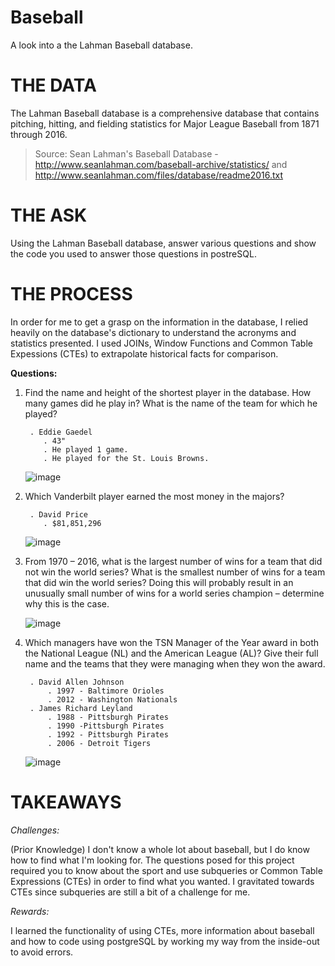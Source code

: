 # Baseball
A look into a the Lahman Baseball database.

# THE DATA
The Lahman Baseball database is a comprehensive database that contains pitching, hitting, and fielding statistics for Major League Baseball from 1871 through 2016.

> Source: Sean Lahman's Baseball Database - http://www.seanlahman.com/baseball-archive/statistics/ and http://www.seanlahman.com/files/database/readme2016.txt

# THE ASK
Using the Lahman Baseball database, answer various questions and show the code you used to answer those questions in postreSQL.

# THE PROCESS
In order for me to get a grasp on the information in the database, I relied heavily on the database's dictionary to understand the acronyms and statistics presented. I used JOINs, Window Functions and Common Table Expessions (CTEs) to extrapolate historical facts for comparison.

**Questions:**

1.  Find the name and height of the shortest player in the database. How many games did he play in? What is the name of the team for which he played? 


         . Eddie Gaedel
			. 43"
            . He played 1 game.
            . He played for the St. Louis Browns.

    ![image](https://user-images.githubusercontent.com/59903096/78852964-56dbbd80-79e3-11ea-9880-b648ecc4d762.png)

2.  Which Vanderbilt player earned the most money in the majors? 


         . David Price
			. $81,851,296

     ![image](https://user-images.githubusercontent.com/59903096/78852535-2fd0bc00-79e2-11ea-923a-b48611bf0e15.png)


3. From 1970 – 2016, what is the largest number of wins for a team that did not win the world series? What is the smallest number of wins for a team that did win the world series? Doing this will probably result in an unusually small number of wins for a world series champion – determine why this is the case. 

    ![image](https://user-images.githubusercontent.com/59903096/78852816-fe0c2500-79e2-11ea-852c-f14ec51dbb54.png)


4. Which managers have won the TSN Manager of the Year award in both the National League (NL) and the American League (AL)? Give their full name and the teams that they were managing when they won the award.

        . David Allen Johnson
			. 1997 - Baltimore Orioles
			. 2012 - Washington Nationals
		. James Richard Leyland
			. 1988 - Pittsburgh Pirates
			. 1990 -Pittsburgh Pirates
			. 1992 - Pittsburgh Pirates
			. 2006 - Detroit Tigers

   ![image](https://user-images.githubusercontent.com/59903096/78852122-23982f00-79e1-11ea-8eef-a160994551d0.png)


# TAKEAWAYS

*Challenges:*

(Prior Knowledge) I don't know a whole lot about baseball, but I do know how to find what I'm looking for. The questions posed for this project required you to know about the sport and use subqueries or Common Table Expressions (CTEs) in order to find what you wanted. I gravitated towards CTEs since subqueries are still a bit of a challenge for me.


*Rewards:*

I learned the functionality of using CTEs, more information about baseball and how to code using postgreSQL by working my way from the inside-out to avoid errors. 
